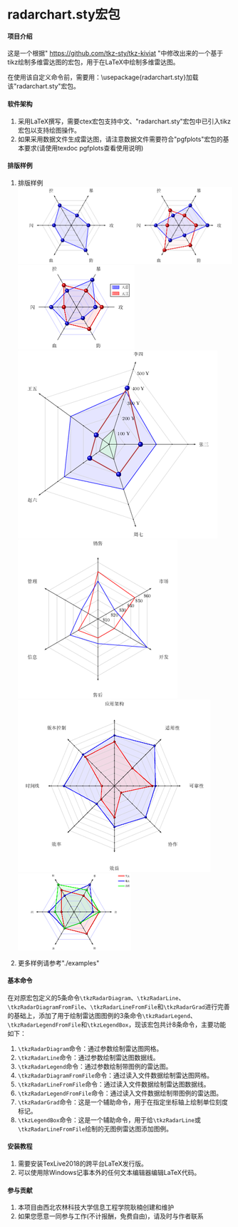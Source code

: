 # radarchart.sty宏包

#### 项目介绍
这是一个根据" https://github.com/tkz-sty/tkz-kiviat "中修改出来的一个基于tikz绘制多维雷达图的宏包，用于在LaTeX中绘制多维雷达图。

在使用该自定义命令前，需要用：\usepackage{radarchart.sty}加载该"radarchart.sty"宏包。

#### 软件架构
1. 采用LaTeX撰写，需要ctex宏包支持中文、"radarchart.sty"宏包中已引入tikz宏包以支持绘图操作。
2. 如果采用数据文件生成雷达图，请注意数据文件需要符合"pgfplots"宏包的基本要求(请使用texdoc pgfplots查看使用说明)

#### 排版样例
1. 排版样例
![](./screenshot/radar1.png)
![](./screenshot/radar2.png)
![](./screenshot/radar3.png)
![](./screenshot/radar4.png)
![](./screenshot/radar5.png)
![](./screenshot/radar6.png)


2. 更多样例请参考"./examples"

#### 基本命令
在对原宏包定义的5条命令`\tkzRadarDiagram`、`\tkzRadarLine`、`\tkzRadarDiagramFromFile`、`\tkzRadarLineFromFile`和`\tkzRadarGrad`进行完善的基础上，添加了用于绘制雷达图图例的3条命令`\tkzRadarLegend`、`\tkzRadarLegendFromFile`和`\tkzLegendBox`，现该宏包共计8条命令，主要功能如下：

1. `\tkzRadarDiagram`命令：通过参数绘制雷达图网格。
2. `\tkzRadarLine`命令：通过参数绘制雷达图数据线。
3. `\tkzRadarLegend`命令：通过参数绘制带图例的雷达图。
4. `\tkzRadarDiagramFromFile`命令：通过读入文件数据绘制雷达图网格。
5. `\tkzRadarLineFromFile`命令：通过读入文件数据绘制雷达图数据线。
6. `\tkzRadarLegendFromFile`命令：通过读入文件数据绘制带图例的雷达图。
7. `\tkzRadarGrad`命令：这是一个辅助命令，用于在指定坐标轴上绘制单位刻度标记。
8. `\tkzLegendBox`命令：这是一个辅助命令，用于给`\tkzRadarLine`或`\tkzRadarLineFromFile`绘制的无图例雷达图添加图例。

#### 安装教程

1. 需要安装TexLive2018的跨平台LaTeX发行版。
2. 可以使用除Windows记事本外的任何文本编辑器编辑LaTeX代码。

#### 参与贡献

1. 本项目由西北农林科技大学信息工程学院耿楠创建和维护
2. 如果您愿意一同参与工作(不计报酬，免费自由)，请及时与作者联系
